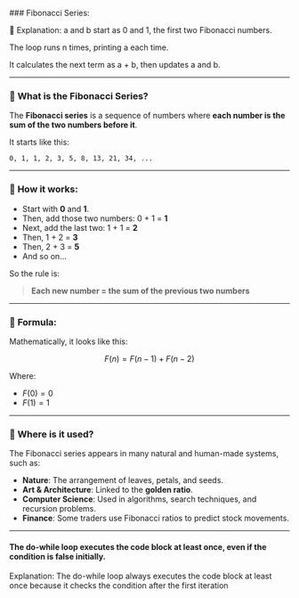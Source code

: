 ##﻿# Fibonacci Series:
 
📝 Explanation:
a and b start as 0 and 1, the first two Fibonacci numbers.

The loop runs n times, printing a each time.

It calculates the next term as a + b, then updates a and b.



---

### 🔢 **What is the Fibonacci Series?**

The **Fibonacci series** is a sequence of numbers where **each number is the sum of the two numbers before it**.

It starts like this:

```
0, 1, 1, 2, 3, 5, 8, 13, 21, 34, ...
```

---

### 🧮 **How it works:**

* Start with **0** and **1**.
* Then, add those two numbers: 0 + 1 = **1**
* Next, add the last two: 1 + 1 = **2**
* Then, 1 + 2 = **3**
* Then, 2 + 3 = **5**
* And so on…

So the rule is:

> **Each new number = the sum of the previous two numbers**

---

### 🔁 **Formula:**

Mathematically, it looks like this:

$$
F(n) = F(n-1) + F(n-2)
$$

Where:

* $F(0) = 0$
* $F(1) = 1$

---

### 🌿 **Where is it used?**

The Fibonacci series appears in many natural and human-made systems, such as:

* **Nature**: The arrangement of leaves, petals, and seeds.
* **Art & Architecture**: Linked to the **golden ratio**.
* **Computer Science**: Used in algorithms, search techniques, and recursion problems.
* **Finance**: Some traders use Fibonacci ratios to predict stock movements.

---

#### The do-while loop executes the code block at least once, even if the condition is false initially.
Explanation:
The do-while loop always executes the code block at least once because it checks the condition after the first iteration

